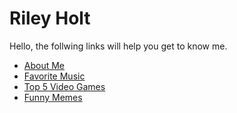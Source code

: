 # Riley Holt
Hello, the follwing links will help you get to know me.
- [About Me](AboutMe.md)
- [Favorite Music](FavoriteMusic.md)
- [Top 5 Video Games](FavoriteGames.md)
- [Funny Memes](FunnyMemes.md)
